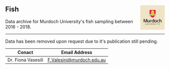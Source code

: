 ## Fish   <img src="https://github.com/AquaticEcoDynamics/Peel_ARC/blob/master/Images/Logos/murdoch.png" width="77.5" height="77.5" align="right">

Data archive for Murdoch University's fish sampling between 2016 - 2018.

---

Data has been removed upon request due to it's publication still pending.

| Conact           |Email Address            |
|------------------|-------------------------|
|Dr. Fiona Vasesili|F.Valesini@murdoch.edu.au|










